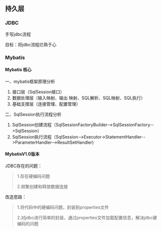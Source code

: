 ## 持久层
### JDBC

手写jdbc流程

目标：将jdbc流程烂熟于心

### Mybatis
#### Mybatis 核心
一、mybatis框架原理分析
 1. 接口层（SqlSession接口）
 2. 数据处理层（输入映射、输出 映射、SQL解析、SQL映射、SQL执行）
 3. 基础支撑层（连接管理、配置管理）

二、SqlSession执行流程分析
1. SqlSession创建流程（SqlSessionFactoryBuilder-->SqlSessionFactory-->SqlSession）
2. SqlSession执行流程（SqlSession-->Executor->StatementHandler-->ParameterHandler-->ResultSetHandler)

#### MybatisV1.0版本
JDBC存在的问题：
> 1.存在硬编码问题
>
> 2.频繁创建和释放数据连接

改造思路：
> 1.将代码中的硬编码问题，封装到properties文件
>
> 2.对jdbc进行简单的封装，通过properties文件加载配置信息，解决jdbc硬编码的问题
